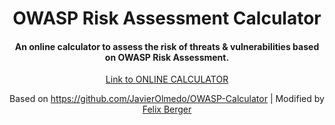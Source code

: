 <div align="center">
  <h1>OWASP Risk Assessment Calculator</h1>

  <h4>An online calculator to assess the risk of threats & vulnerabilities based on OWASP Risk Assessment.</h4>

<a align="center" href="https://" target="_blank">Link to ONLINE CALCULATOR</a>

Based on https://github.com/JavierOlmedo/OWASP-Calculator | Modified by <a href="https://github.com/Zylesto" target="_blank"><span>Felix Berger</span></a>

</div>
